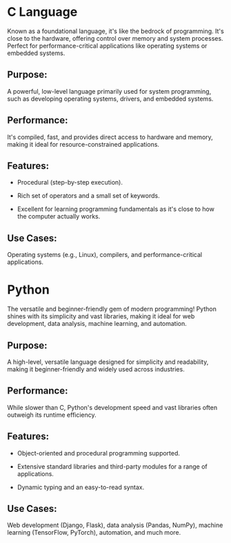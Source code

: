 # C Language

Known as a foundational language, it's like the bedrock of programming. It's close to the hardware, offering control over memory and system processes. Perfect for performance-critical applications like operating systems or embedded systems.

## Purpose: 
A powerful, low-level language primarily used for system programming, such as developing operating systems, drivers, and embedded systems.

## Performance: 
It's compiled, fast, and provides direct access to hardware and memory, making it ideal for resource-constrained applications.

## Features:

- Procedural (step-by-step execution).

- Rich set of operators and a small set of keywords.

- Excellent for learning programming fundamentals as it's close to how the computer actually works.

## Use Cases: 
Operating systems (e.g., Linux), compilers, and performance-critical applications.

# Python

The versatile and beginner-friendly gem of modern programming! Python shines with its simplicity and vast libraries, making it ideal for web development, data analysis, machine learning, and automation.

## Purpose:
A high-level, versatile language designed for simplicity and readability, making it beginner-friendly and widely used across industries.

## Performance:
While slower than C, Python's development speed and vast libraries often outweigh its runtime efficiency.

## Features:

- Object-oriented and procedural programming supported.

- Extensive standard libraries and third-party modules for a range of applications.

- Dynamic typing and an easy-to-read syntax.

## Use Cases: 
Web development (Django, Flask), data analysis (Pandas, NumPy), machine learning (TensorFlow, PyTorch), automation, and much more.
